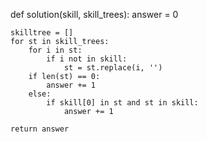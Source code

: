 def solution(skill, skill_trees):
    answer = 0
    
    skilltree = []
    for st in skill_trees:
        for i in st:
            if i not in skill:
                st = st.replace(i, '')
        if len(st) == 0:
            answer += 1
        else:
            if skill[0] in st and st in skill:
                answer += 1

    return answer
